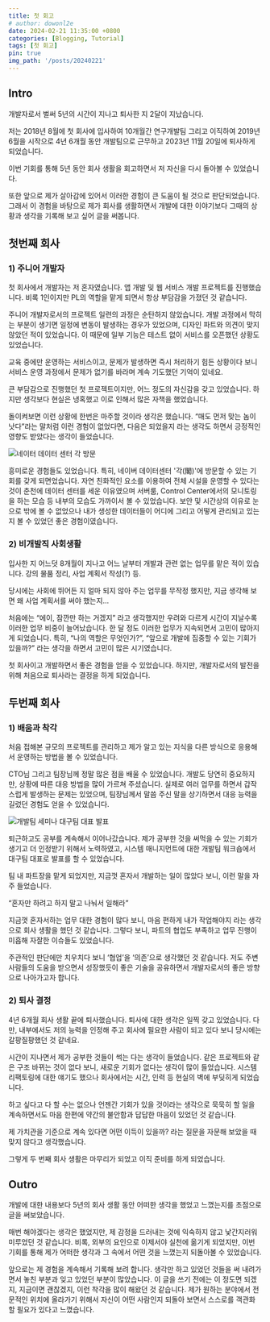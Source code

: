 ```yaml
---
title: 첫 회고
# author: dowonl2e
date: 2024-02-21 11:35:00 +0800
categories: [Blogging, Tutorial]
tags: [첫 회고]
pin: true
img_path: '/posts/20240221'
---
```


## Intro

개발자로서 벌써 5년의 시간이 지나고 퇴사한 지 2달이 지났습니다.

저는 2018년 8월에 첫 회사에 입사하여 10개월간 연구개발팀 그리고 이직하여 2019년 6월을 시작으로 4년 6개월 동안 개발팀으로 근무하고 2023년 11월 20일에 퇴사하게 되었습니다.

이번 기회를 통해 5년 동안 회사 생활을 회고하면서 저 자신을 다시 돌아볼 수 있었습니다.

또한 앞으로 제가 살아감에 있어서 이러한 경험이 큰 도움이 될 것으로 판단되었습니다. 그래서 이 경험을 바탕으로 제가 회사를 생활하면서 개발에 대한 이야기보다 그때의 상황과 생각을 기록해 보고 싶어 글을 써봅니다.

## 첫번째 회사

### 1) 주니어 개발자

첫 회사에서 개발자는 저 혼자였습니다. 앱 개발 및 웹 서비스 개발 프로젝트를 진행했습니다. 비록 1인이지만 PL의 역할을 맡게 되면서 항상 부담감을 가졌던 것 같습니다.

주니어 개발자로서의 프로젝트 일련의 과정은 순탄하지 않았습니다. 개발 과정에서 막히는 부분이 생기면 일정에 변동이 발생하는 경우가 있었으며, 디자인 파트와 의견이 맞지 않았던 적이 있었습니다. 이 때문에 일부 기능은 테스트 없이 서비스를 오픈했던 상황도 있었습니다.

교육 중에만 운영하는 서비스이고, 문제가 발생하면 즉시 처리하기 힘든 상황이다 보니 서비스 운영 과정에서 문제가 없기를 바라며 계속 기도했던 기억이 있네요.

큰 부담감으로 진행했던 첫 프로젝트이지만, 어느 정도의 자신감을 갖고 있었습니다. 하지만 생각보다 현실은 냉혹했고 이로 인해서 많은 자책을 했었습니다.

돌이켜보면 이런 상황에 한번은 마주할 것이라 생각은 했습니다. “매도 먼저 맞는 놈이 낫다”라는 말처럼 이런 경험이 없었다면, 다음은 되었을지 라는 생각도 하면서 긍정적인 영향도 받았다는 생각이 들었습니다.

![네이터 데이터 센터 각 방문]({{site.url}}/assets/img/first/1_naver_datacenter.jpeg)

흥미로운 경험들도 있었습니다. 특히, 네이버 데이터센터 '각(閣)'에 방문할 수 있는 기회를 갖게 되면었습니다. 자연 친화적인 요소를 이용하여  전체 시설을 운영할 수 있다는 것이 춘천에 데이터 센터를 세운 이유였으며 서버룸, Control Center에서의 모니토링을 하는 모습 등 내부의 모습도 가까이서 볼 수 있었습니다. 보안 및 시간상의 이유로 눈으로 밖에 볼 수 없었으나 내가 생성한 데이터들이 어디에 그리고 어떻게 관리되고 있는지 볼 수 있었던 좋은 경험이였습니다. 


### 2) 비개발직 사회생활

입사한 지 어느덧 8개월이 지나고 어느 날부터 개발과 관련 없는 업무를 맡은 적이 있습니다. 강의 물품 정리, 사업 계획서 작성(?) 등.

당시에는 사회에 뛰어든 지 얼마 되지 않아 주는 업무를 무작정 했지만, 지금 생각해 보면 왜 사업 계획서를 써야 했는지…

처음에는 “에이, 잠깐만 하는 거겠지” 라고 생각했지만 우려와 다르게 시간이 지날수록 이러한 업무 비중이 늘어났습니다. 한 달 정도 이러한 업무가 지속되면서 고민이 많아지게 되었습니다. 특히, “나의 역할은 무엇인가?”, “앞으로 개발에 집중할 수 있는 기회가 있을까?” 라는 생각을 하면서 고민이 많은 시기였습니다.

첫 회사이고 개발하면서 좋은 경험을 얻을 수 있었습니다. 하지만, 개발자로서의 발전을 위해 처음으로 퇴사라는 결정을 하게 되었습니다.

## 두번째 회사

### 1) 배움과 착각

처음 접해본 규모의 프로젝트를 관리하고 제가 알고 있는 지식을 다른 방식으로 응용해서 운영하는 방법을 볼 수 있었습니다.

CTO님 그리고 팀장님께 정말 많은 점을 배울 수 있었습니다. 개발도 당연히 중요하지만, 상황에 따른 대응 방법을 많이 가르쳐 주셨습니다. 실제로 여러 업무를 하면서 갑작스럽게 발생하는 문제는 있었으며, 팀장님께서 말씀 주신 말을 상기하면서 대응 능력을 길렀던 경험도 얻을 수 있었습니다.

![개발팀 세미나 대구팀 대표 발표]({{site.url}}/assets/img/first/2_seminar.png)

퇴근하고도 공부를 계속해서 이어나갔습니다. 제가 공부한 것을 써먹을 수 있는 기회가 생기고 더 인정받기 위해서 노력하였고, 시스템 매니지먼트에 대한 개발팀 워크숍에서 대구팀 대표로 발표를 할 수 있었습니다.

팀 내 파트장을 맡게 되었지만, 지금껏 혼자서 개발하는 일이 많았다 보니, 이런 말을 자주 들었습니다.

“혼자만 하려고 하지 말고 나눠서 일해라”

지금껏 혼자서하는 업무 대한 경험이 많다 보니, 마음 편하게 내가 작업해야지 라는 생각으로 회사 생활을 했던 것 같습니다. 그렇다 보니, 파트의 협업도 부족하고 업무 진행이 미흡해 자잘한 이슈들도 있었습니다.

주관적인 판단에만 치우치다 보니 ‘협업’을 ‘의존’으로 생각했던 것 같습니다. 저도 주변 사람들의 도움을 받으면서 성장했듯이 좋은 기술을 공유하면서 개발자로서의 좋은 방향으로 나아가고자 합니다.

### 2) 퇴사 결정

4년 6개월 회사 생활 끝에 퇴사했습니다. 퇴사에 대한 생각은 일찍 갖고 있었습니다. 다만, 내부에서도 저의 능력을 인정해 주고 회사에 필요한 사람이 되고 있다 보니 당시에는 갈팡질팡했던 것 같네요.

시간이 지나면서 제가 공부한 것들이 썩는 다는 생각이 들었습니다. 같은 프로젝트와 같은 구조 바뀌는 것이 없다 보니, 새로운 기회가 없다는 생각이 많이 들었습니다. 시스템 리팩토링에 대한 얘기도 했으나 회사에서는 시간, 인력 등 현실의 벽에 부딪히게 되었습니다. 

하고 싶다고 다 할 수는 없으나 언젠간 기회가 있을 것이라는 생각으로 묵묵히 할 일을 계속하면서도 마음 한편에 약간의 불안함과 답답한 마음이 있었던 것 같습니다.

제 가치관을 기준으로 계속 있다면 어떤 이득이 있을까? 라는 질문을 자문해 보았을 때 맞지 않다고 생각했습니다.

그렇게 두 번째 회사 생활은 마무리가 되었고 이직 준비를 하게 되었습니다.

## Outro

개발에 대한 내용보다 5년의 회사 생활 동안 어떠한 생각을 했었고 느꼈는지를 초점으로 글을 써보았습니다.

매번 해야겠다는 생각은 했었지만, 제 감정을 드러내는 것에 익숙하지 않고 낯간지러워 미루었던 것 같습니다. 비록, 외부의 요인으로 이제서야 실천에 옮기게 되었지만, 이번 기회를 통해 제가 어떠한 생각과 그 속에서 어떤 것을 느꼈는지 되돌아볼 수 있었습니다.

앞으로는 제 경험을 계속해서 기록해 보려 합니다. 생각만 하고 있었던 것들을 써 내려가면서 놓친 부분과 잊고 있었던 부분이 많았습니다. 이 글을 쓰기 전에는 이 정도면 되겠지, 지금이면 괜찮겠지, 이런 착각을 많이 해왔던 것 같습니다. 제가 원하는 분야에서 전문적인 위치에 올라가기 위해서 자신이 어떤 사람인지 되돌아 보면서 스스로를 객관화 할 필요가 있다고 느꼈습니다.
